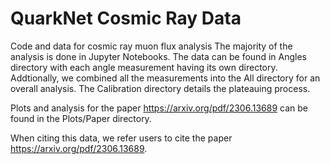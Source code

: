 # QuarkNet Cosmic Ray Data
Code and data for cosmic ray muon flux analysis
The majority of the analysis is done in Jupyter Notebooks.
The data can be found in Angles directory with each angle measurement having its own directory. Addtionally, we combined all the measurements into the All directory for an overall analysis. The Calibration directory details the plateauing process.

Plots and analysis for the paper https://arxiv.org/pdf/2306.13689 can be found in the Plots/Paper directory. 

When citing this data, we refer users to cite the paper https://arxiv.org/pdf/2306.13689.
